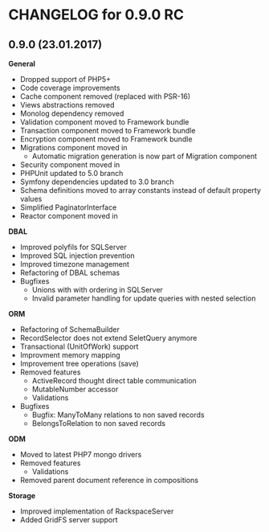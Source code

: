CHANGELOG for 0.9.0 RC
======================

0.9.0 (23.01.2017)
-----
**General**
  * Dropped support of PHP5+
  * Code coverage improvements
  * Cache component removed (replaced with PSR-16)
  * Views abstractions removed
  * Monolog dependency removed
  * Validation component moved to Framework bundle
  * Transaction component moved to Framework bundle
  * Encryption component moved to Framework bundle
  * Migrations component moved in
    * Automatic migration generation is now part of Migration component
  * Security component moved in
  * PHPUnit updated to 5.0 branch
  * Symfony dependencies updated to 3.0 branch
  * Schema definitions moved to array constants instead of default property values
  * Simplified PaginatorInterface
  * Reactor component moved in

**DBAL** 
  * Improved polyfils for SQLServer
  * Improved SQL injection prevention
  * Improved timezone management
  * Refactoring of DBAL schemas
  * Bugfixes
    * Unions with with ordering in SQLServer
    * Invalid parameter handling for update queries with nested selection

**ORM**
  * Refactoring of SchemaBuilder
  * RecordSelector does not extend SeletQuery anymore
  * Transactional (UnitOfWork) support
  * Improvment memory mapping
  * Improvement tree operations (save)
  * Removed features
    * ActiveRecord thought direct table communication
    * MutableNumber accessor
    * Validations
  * Bugfixes
    * Bugfix: ManyToMany relations to non saved records
    * BelongsToRelation to non saved records
    
**ODM**
   * Moved to latest PHP7 mongo drivers
   * Removed features
     * Validations
   * Removed parent document reference in compositions
   
**Storage**
   * Improved implementation of RackspaceServer
   * Added GridFS server support
